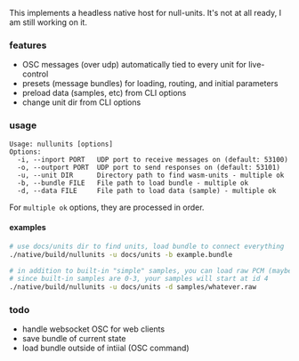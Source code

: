 This implements a headless native host for null-units. It's not at all ready, I am still working on it.

### features

- OSC messages (over udp) automatically tied to every unit for live-control
- presets (message bundles) for loading, routing, and initial parameters
- preload data (samples, etc) from CLI options
- change unit dir from CLI options

### usage

```
Usage: nullunits [options]
Options:
  -i, --inport PORT   UDP port to receive messages on (default: 53100)
  -o, --outport PORT  UDP port to send responses on (default: 53101)
  -u, --unit DIR      Directory path to find wasm-units - multiple ok
  -b, --bundle FILE   File path to load bundle - multiple ok
  -d, --data FILE     File path to load data (sample) - multiple ok
```

For `multiple ok` options, they are processed in order.

#### examples

```bash
# use docs/units dir to find units, load bundle to connect everything
./native/build/nullunits -u docs/units -b example.bundle

# in addition to built-in "simple" samples, you can load raw PCM (maybe more formats later)
# since built-in samples are 0-3, your samples will start at id 4
./native/build/nullunits -u docs/units -d samples/whatever.raw
```

### todo

- handle websocket OSC for web clients
- save bundle of current state
- load bundle outside of intiial (OSC command)
